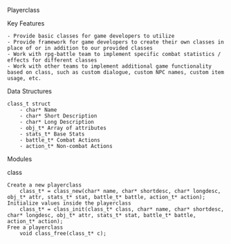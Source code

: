 Playerclass

Key Features

    - Provide basic classes for game developers to utilize
    - Provide framework for game developers to create their own classes in place of or in addition to our provided classes
    - Work with rpg-battle team to implement specific combat statistics / effects for different classes
    - Work with other teams to implement additional game functionality based on class, such as custom dialogue, custom NPC names, custom item usage, etc.

Data Structures

    class_t struct
        - char* Name
        - char* Short Description
        - char* Long Description
        - obj_t* Array of attributes
        - stats_t* Base Stats
        - battle_t* Combat Actions
        - action_t* Non-combat Actions

Modules

class

    Create a new playerclass
        class_t* = class_new(char* name, char* shortdesc, char* longdesc, obj_t* attr, stats_t* stat, battle_t* battle, action_t* action);
    Initialize values inside the playerclass
        class_t* = class_init(class_t* class, char* name, char* shortdesc, char* longdesc, obj_t* attr, stats_t* stat, battle_t* battle, action_t* action);
    Free a playerclass
        void class_free(class_t* c);

